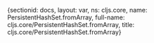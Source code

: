 {sectionid: docs, layout: var, ns: cljs.core, name: PersistentHashSet.fromArray, full-name: cljs.core/PersistentHashSet.fromArray,
  title: cljs.core/PersistentHashSet.fromArray}
